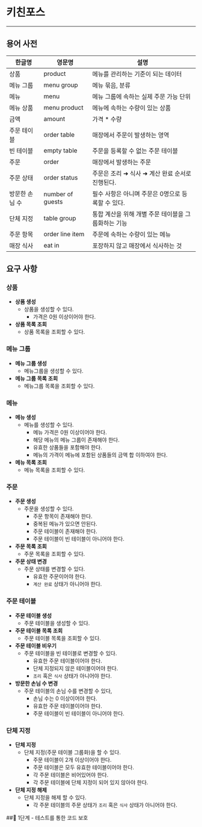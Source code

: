 # 키친포스
***
## 용어 사전

| 한글명 | 영문명 | 설명 |
| --- | --- | --- |
| 상품 | product | 메뉴를 관리하는 기준이 되는 데이터 |
| 메뉴 그룹 | menu group | 메뉴 묶음, 분류 |
| 메뉴 | menu | 메뉴 그룹에 속하는 실제 주문 가능 단위 |
| 메뉴 상품 | menu product | 메뉴에 속하는 수량이 있는 상품 |
| 금액 | amount | 가격 * 수량 |
| 주문 테이블 | order table | 매장에서 주문이 발생하는 영역 |
| 빈 테이블 | empty table | 주문을 등록할 수 없는 주문 테이블 |
| 주문 | order | 매장에서 발생하는 주문 |
| 주문 상태 | order status | 주문은 조리 ➜ 식사 ➜ 계산 완료 순서로 진행된다. |
| 방문한 손님 수 | number of guests | 필수 사항은 아니며 주문은 0명으로 등록할 수 있다. |
| 단체 지정 | table group | 통합 계산을 위해 개별 주문 테이블을 그룹화하는 기능 |
| 주문 항목 | order line item | 주문에 속하는 수량이 있는 메뉴 |
| 매장 식사 | eat in | 포장하지 않고 매장에서 식사하는 것 |

## 요구 사항
### 상품
* **상품 생성**
  * 상품을 생성할 수 있다.
    * 가격은 0원 이상이어야 한다.
* **상품 목록 조회**
  * 상품 목록을 조회할 수 있다.

### 메뉴 그룹
* **메뉴 그룹 생성**
  * 메뉴그룹을 생성할 수 있다.
* **메뉴 그룹 목록 조회**
  * 메뉴그룹 목록을 조회할 수 있다.

### 메뉴
* **메뉴 생성**
  * 메뉴를 생성할 수 있다.
    * 메뉴 가격은 0원 이상이어야 한다.
    * 해당 메뉴의 메뉴 그룹이 존재해야 한다.
    * 유효한 상품들을 포함해야 한다.
    * 메뉴의 가격이 메뉴에 포함된 상품들의 금액 합 이하여야 한다.  
* **메뉴 목록 조회**
  * 메뉴 목록을 조회할 수 있다.

### 주문
* **주문 생성**
  * 주문을 생성할 수 있다.
    * 주문 항목이 존재해야 한다.
    * 중복된 메뉴가 있으면 안된다.
    * 주문 테이블이 존재해야 한다.
    * 주문 테이블이 빈 테이블이 아니어야 한다.
* **주문 목록 조회**
  * 주문 목록을 조회할 수 있다.
* **주문 상태 변경**
  * 주문 상태를 변경할 수 있다.
    * 유효한 주문이어야 한다.
    * `계산 완료` 상태가 아니어야 한다.

### 주문 테이블
* **주문 테이블 생성**
  * 주문 테이블을 생성할 수 있다.
* **주문 테이블 목록 조회**
  * 주문 테이블 목록을 조회할 수 있다.
* **주문 테이블 비우기**
  * 주문 테이블을 빈 테이블로 변경할 수 있다.
    * 유효한 주문 테이블이어야 한다. 
    * 단체 지정되지 않은 테이블이어야 한다.
    * `조리` 혹은 `식사` 상태가 아니어야 한다.
* **방문한 손님 수 변경**
  * 주문 테이블의 손님 수를 변경할 수 있다,
    * 손님 수는 0 이상이어야 한다.
    * 유효한 주문 테이블이어야 한다.
    * 주문 테이블이 빈 테이블이 아니어야 한다.

### 단체 지정
* **단체 지정**
  * 단체 지정(주문 테이블 그룹화)을 할 수 있다.
    * 주문 테이블이 2개 이상이어야 한다.
    * 주문 테이블은 모두 유효한 테이블이어야 한다.
    * 각 주문 테이블은 비어있어야 한다.
    * 각 주문 테이블에 단체 지정이 되어 있지 않아야 한다.
* **단체 지정 해제**
  * 단체 지정을 해제 할 수 있다.
    * 각 주문 테이블의 주문 상태가 `조리` 혹은 `식사` 상태가 아니어야 한다.


##🚀 1단계 - 테스트를 통한 코드 보호
